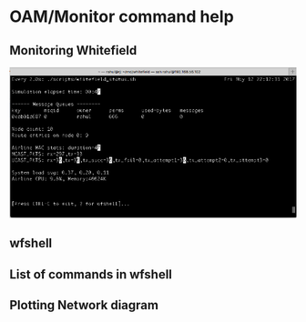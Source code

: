 # OAM/Monitor command help

## Monitoring Whitefield

![Alt text](res/monitor.png "Screenshot of monitor script")

## wfshell

## List of commands in wfshell

## Plotting Network diagram
